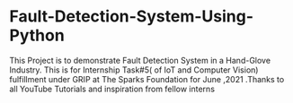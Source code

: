 # Fault-Detection-System-Using-Python
This Project is to demonstrate Fault Detection System in a Hand-Glove Industry. This is for Internship Task#5( of IoT and Computer Vision) fulfillment under GRIP at The Sparks Foundation for June ,2021 .Thanks to all YouTube Tutorials and inspiration from fellow interns
